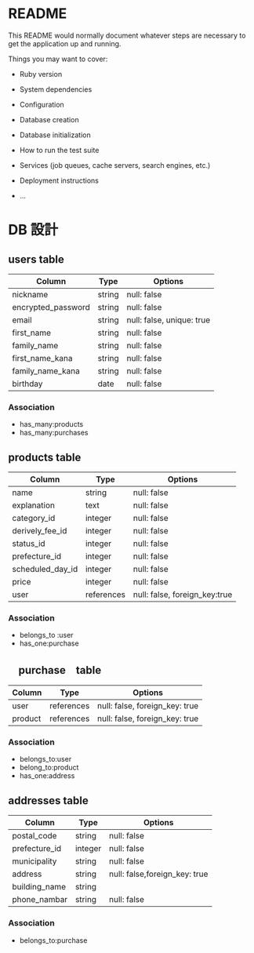 # README

This README would normally document whatever steps are necessary to get the
application up and running.

Things you may want to cover:

* Ruby version

* System dependencies

* Configuration

* Database creation

* Database initialization

* How to run the test suite

* Services (job queues, cache servers, search engines, etc.)

* Deployment instructions

* ...

# DB 設計

## users table

| Column             | Type                | Options                   |
|--------------------|---------------------|---------------------------|
| nickname           | string              | null: false               |
| encrypted_password | string              | null: false               |
| email              | string              | null: false, unique: true |
| first_name         | string              | null: false               |
| family_name        | string              | null: false               |
| first_name_kana    | string              | null: false               |
| family_name_kana   | string              | null: false               |
| birthday           | date                | null: false               |

### Association

- has_many:products
- has_many:purchases

## products table

| Column             | Type                | Options                       |
|--------------------|---------------------|-------------------------------|
| name               | string              | null: false                   |
| explanation        | text                | null: false                   |
| category_id        | integer             | null: false                   |
| derively_fee_id    | integer             | null: false                   |
| status_id          | integer             | null: false                   |
| prefecture_id      | integer             | null: false                   |
| scheduled_day_id   | integer             | null: false                   |
| price              | integer             | null: false                   |
| user               | references          | null: false, foreign_key:true |


### Association

- belongs_to :user 
- has_one:purchase

##  　purchase　table

| Column      | Type       | Options                        |
|-------------|------------|--------------------------------|
| user        | references | null: false, foreign_key: true |
| product     | references | null: false, foreign_key: true |

### Association

- belongs_to:user
- belong_to:product
- has_one:address


## addresses table

| Column             | Type                | Options                        |
|--------------------|---------------------|--------------------------------|
| postal_code        | string              | null: false                    |
| prefecture_id      | integer             | null: false                    |
| municipality       | string              | null: false                    |
| address            | string              | null: false,foreign_key: true  |
| building_name      | string              |                                |
| phone_nambar       | string              | null: false                    |

### Association

- belongs_to:purchase